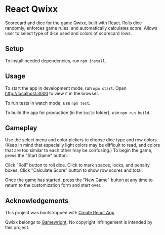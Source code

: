 # React Qwixx

Scorecard and dice for the game Qwixx, built with React. Rolls dice randomly, enforces game rules, and automatically calculates score. Allows user to select type of dice used and colors of scorecard rows.

## Setup

To install needed dependencies, run `npm install`.

## Usage

To start the app in development mode, run `npm start`. Open [http://localhost:3000](http://localhost:3000) to view it in the browser.

To run tests in watch mode, use `npm test`.

To build the app for production (in the `build` folder), use `npm run build`.

## Gameplay

Use the select menu and color pickers to choose dice type and row colors. (Keep in mind that especially light colors may be difficult to read, and colors that are too similar to each other may be confusing.) To begin the game, press the "Start Game" button.

Click "Roll" button to roll dice. Click to mark spaces, locks, and penalty boxes. Click "Calculate Score" button to show row scores and total.

Once the game has started, press the "New Game" button at any time to return to the customization form and start over.

## Acknowledgements

This project was bootstrapped with [Create React App](https://github.com/facebook/create-react-app).

Qwixx belongs to [Gamewright](https://gamewright.com/product/Qwixx). No copyright infringement is intended by this project.
